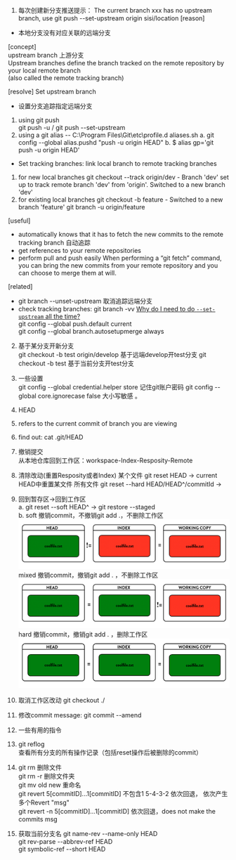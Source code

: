1. 每次创建新分支推送提示：
The current branch xxx has no upstream branch, use
git push --set-upstream origin sisi/location
[reason]  
  - 本地分支没有对应关联的远端分支  

[concept]  
  upstream branch 上游分支  
  Upstream branches define the branch tracked on the remote repository by your local remote branch   
  (also called the remote tracking branch)  
 
[resolve] Set upstream branch   
 - 设置分支追踪指定远端分支  
  1. using git push  
    git push -u <remote> <branch> / git push --set-upstream <remote> <branch>  
  2. using a git alias -- C:\Program Files\Git\etc\profile.d  aliases.sh
    a. git config --global alias.pushd "push -u origin HEAD"
    b. $ alias gp='git push -u origin HEAD'
 - Set tracking branches: link local branch to remote tracking branches
  1. for new local branches
    git checkout --track origin/dev 
    - Branch 'dev' set up to track remote branch 'dev' from 'origin'.
      Switched to a new branch 'dev'
  2. for existing local branches
    git checkout -b feature
    - Switched to a new branch 'feature'
    git branch -u origin/feature

[useful]
  - automatically knows that it has to fetch the new commits to the remote tracking branch 自动追踪
  - get references to your remote repositories
  - perform pull and push easily
  When performing a “git fetch” command, you can bring the new commits from your remote repository and you can choose to merge them at will.

[related]
  - git branch --unset-upstream 取消追踪远端分支
  - check tracking branches: git branch -vv
  [Why do I need to do `--set-upstream` all the time?](https://stackoverflow.com/questions/6089294/why-do-i-need-to-do-set-upstream-all-the-time)  
  git config --global push.default current  
  git config --global branch.autosetupmerge always     

2. 基于某分支开新分支  
git checkout -b test origin/develop  基于远端develop开test分支
git checkout -b test 基于当前分支开test分支


3. 一些设置   
git config --global credential.helper store  记住git账户密码
git config --global core.ignorecase false  大小写敏感 。

4. HEAD  
  1. refers to the current commit of branch you are viewing
  2. find out: cat .git/HEAD

5. 撤销提交  
  从本地仓库回到工作区：workspace-Index-Resposity-Remote
  1. 清除改动(重置Resposity或者Index) 
    某个文件 git reset HEAD <file>   -> current HEAD中重置某文件
    所有文件 git reset --hard HEAD/HEAD^/commitId  -> 
  2. 回到暂存区->回到工作区   
     a. git reset --soft HEAD^ -> git restore --staged <file>   
     b. soft 撤销commit，不撤销git add .，不删除工作区     
        ![avatar](/images/reset-soft.png)  
        mixed 撤销commit，撤销git add . ，不删除工作区  
        ![avatar](/images/reset-mixed.png)  
        hard 撤销commit，撤销git add . ，删除工作区  
        ![avatar](/images/reset-hard.png)  
  3. 取消工作区改动 git checkout ./<file>
  4. 修改commit message: git commit --amend



6. 一些有用的指令  
  1. git reflog  
  查看所有分支的所有操作记录（包括reset操作后被删除的commit）  
  2. git rm 删除文件  
      git rm -r 删除文件夹  
      git mv old  new 重命名  
      git revert 5[commitID]...1[commitID]  不包含1   5-4-3-2 依次回退， 依次产生多个Revert "msg"  
      git revert -n 5[commitID]...1[commitID]  依次回退，does not make the commits msg  
  3. 获取当前分支名
      git name-rev --name-only HEAD  
      git rev-parse --abbrev-ref HEAD  
      git symbolic-ref --short HEAD  
 
